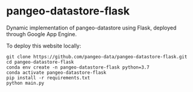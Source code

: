 # pangeo-datastore-flask

Dynamic implementation of pangeo-datastore using Flask, deployed through Google App Engine.

To deploy this website locally:

```
git clone https://github.com/pangeo-data/pangeo-datastore-flask.git
cd pangeo-datastore-flask
conda env create -n pangeo-datastore-flask python=3.7
conda activate pangeo-datastore-flask
pip install -r requirements.txt
python main.py
```
